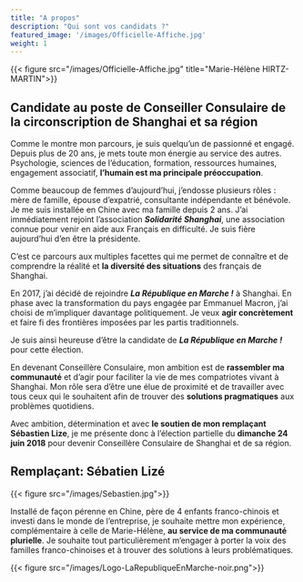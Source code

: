 ```yaml
---
title: "A propos"
description: "Qui sont vos candidats ?"
featured_image: '/images/Officielle-Affiche.jpg'
weight: 1
---
```


{{< figure src="/images/Officielle-Affiche.jpg" title="Marie-Hélène HIRTZ-MARTIN">}}
<h2> Candidate au poste de Conseiller Consulaire de la circonscription de Shanghai et sa région </h2>


Comme le montre mon parcours, je suis quelqu’un de passionné et engagé. Depuis plus de 20 ans, je mets toute mon énergie au service des autres. Psychologie, sciences de l’éducation, formation, ressources humaines, engagement associatif, <b>l’humain est ma principale préoccupation</b>.

Comme beaucoup de femmes d’aujourd’hui, j’endosse plusieurs rôles : mère de famille, épouse d’expatrié, consultante indépendante et bénévole. Je me suis installée en Chine avec ma famille depuis 2 ans. J’ai immédiatement  rejoint l’association <b><i>Solidarité Shanghai</i></b>, une association connue pour venir en aide aux Français en difficulté. Je suis fière aujourd’hui d’en être la présidente.

C’est ce parcours aux multiples facettes qui me permet de connaître et de comprendre la réalité et <b>la diversité des situations</b> des français de Shanghai.

En 2017, j’ai décidé de rejoindre <b><i>La République en Marche !</i></b> à Shanghai. En phase avec la transformation du pays engagée par Emmanuel Macron, j’ai choisi de m’impliquer davantage politiquement. Je veux <b>agir concrètement</b> et faire fi des frontières imposées par les partis traditionnels.

Je suis ainsi heureuse d’être la candidate de <b><i>La République en Marche !</i></b> pour cette élection. 

En devenant Conseillère Consulaire, mon ambition est de <b>rassembler ma communauté</b> et d’agir pour faciliter la vie de mes compatriotes vivant à Shanghai. Mon rôle sera d’être une élue de proximité et de travailler avec tous ceux qui le souhaitent afin de trouver des <b>solutions pragmatiques</b> aux problèmes quotidiens.

Avec ambition, détermination et avec <b>le soutien de mon remplaçant Sébastien Lize</b>, je me présente donc à l’élection partielle du <b>dimanche 24 juin 2018</b> pour devenir Conseillère Consulaire de Shanghai et de sa région.

<h2>Remplaçant: Sébatien Lizé</h2>
{{< figure src="/images/Sebastien.jpg">}}

Installé de façon pérenne en Chine, père de 4 enfants franco-chinois et investi dans le monde de l’entreprise, je souhaite mettre mon expérience, complémentaire à celle de Marie-Hélène, <b>au service de ma communauté plurielle</b>. Je souhaite tout particulièrement m’engager à porter la voix des familles franco-chinoises et à trouver des solutions à leurs problématiques. 

{{< figure src="/images/Logo-LaRepubliqueEnMarche-noir.png">}}